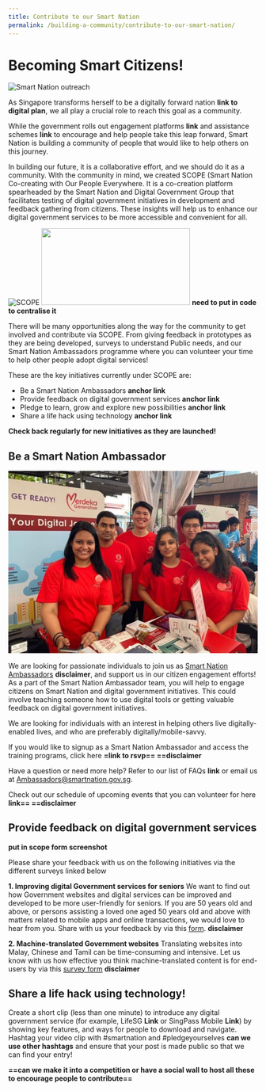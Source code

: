 ```yaml
---
title: Contribute to our Smart Nation
permalink: /building-a-community/contribute-to-our-smart-nation/
---
```


# Becoming Smart Citizens!

![Smart Nation outreach](/images/SNA-outreach.jpg)

As Singapore transforms herself to be a digitally forward nation **link to digital plan**, we all play a crucial role to reach this goal as a community.

While the government rolls out engagement platforms **link** and assistance schemes **link** to encourage and help people take this leap forward, Smart Nation is building a community of people that would like to help others on this journey.

In building our future, it is a collaborative effort, and we should do it as a community. With the community in mind, we created SCOPE (Smart Nation Co-creating with Our People Everywhere. It is a co-creation platform spearheaded by the Smart Nation and Digital Government Group that facilitates testing of digital government initiatives in development and feedback gathering from citizens. These insights will help us to enhance our digital government services to be more accessible and convenient for all.

![SCOPE](/images/scope-logo.png)
<img src="/images/scope-logo.png" style="width:300px;height:155px;float:centre;"></a>
**need to put in code to centralise it**

There will be many opportunities along the way for the community to get involved and contribute via SCOPE. From giving feedback in prototypes as they are being developed, surveys to understand Public needs, and our Smart Nation Ambassadors programme where you can volunteer your time to help other people adopt digital services!

These are the key initiatives currently under SCOPE are:

- Be a Smart Nation Ambassadors **anchor link**
- Provide feedback on digital government services **anchor link**
- Pledge to learn, grow and explore new possibilities **anchor link**
- Share a life hack using technology **anchor link**

**Check back regularly for new initiatives as they are launched!**

## Be a Smart Nation Ambassador

![Smart Nation Ambassadors](/images/SNA-team.png)

We are looking for passionate individuals to join us as [Smart Nation Ambassadors](https://www.volunteer.sg/volunteer/agencies/agency_details?code=SmartNation) **disclaimer**, and support us in our citizen engagement efforts! As a part of the Smart Nation Ambassador team, you will help to engage citizens on Smart Nation and digital government initiatives. This could involve teaching someone how to use digital tools or getting valuable feedback on digital government initiatives.

We are looking for individuals with an interest in helping others live digitally-enabled lives, and who are preferably digitally/mobile-savvy.

If you would like to signup as a Smart Nation Ambassador and access the training programs, click here **=link to rsvp== ==disclaimer**

Have a question or need more help? Refer to our list of FAQs **link** or email us at [Ambassadors@smartnation.gov.sg](mailto:Ambassadors@smartnation.gov.sg).

Check out our schedule of upcoming events that you can volunteer for here **link== ==disclaimer**

## Provide feedback on digital government services

**put in scope form screenshot**

Please share your feedback with us on the following initiatives via the different surveys linked below

**1. Improving digital Government services for seniors**
We want to find out how Government websites and digital services can be improved and developed to be more user-friendly for seniors. If you are 50 years old and above, or persons assisting a loved one aged 50 years old and above with matters related to mobile apps and online transactions, we would love to hear from you. Share with us your feedback by via this [form](https://www.research.net/r/Digital4seniors). **disclaimer**

**2. Machine-translated Government websites**
Translating websites into Malay, Chinese and Tamil can be time-consuming and intensive. Let us know with us how effective you think machine-translated content is for end-users by via this [survey form](https://www.research.net/r/MultilanguageGovt) **disclaimer**

## Share a life hack using technology!

Create a short clip (less than one minute) to introduce any digital government service (for example, LifeSG **Link** or SingPass Mobile **Link**) by showing key features, and ways for people to download and navigate. Hashtag your video clip with #smartnation and #pledgeyourselves **can we use other hashtags** and ensure that your post is made public so that we can find your entry!

**==can we make it into a competition or have a social wall to host all these to encourage people to contribute==**
